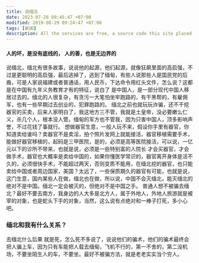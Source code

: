 ```yaml
---
title: 说缅北
date: 2023-07-28 09:45:47 +07:00
modified: 2019-08-29 09:24:47 +07:00
tags: [新闻]
description: All the services are free, a source code this site placed on github repository and intergration with netlify service, another service that you can use is github page for hosting your own static site.
---
```


#### 人的坏，是没有底线的， 人的善，也是无边界的
说缅北，缅北有很多故事，说说他的起源，他们起源，就像狂飙里面的高启强，不过是更聪明的高启强，最后逃掉了，逃到了缅甸，有些人说那些人是国民党的后裔，可是人家说福建或者普通话，用人民币，下达命令用红头文件，怎么说？这都是在中国有九年义务教育才有的特征，说白了 是中国人，是一部分现代中国人移居过去的。缅北的人很复杂，有贪污一大笔怕坐牢跑路的，有干黑帮的，有雇佣军，也有一些早期过去创业的，犯罪跑路的。
缅北之前也就玩玩诈骗，还不干挖器官的买卖，后来人家明白了，我这地方三不管，我就是土皇帝，没必要嫩么仁义，杀几个人，根本没人管。缅甸的军方也不管我，因为只害中国人，顶多影响声誉，不过花钱了事就行。
想做器官生意，一般人玩不来，假设你手里有器官，你知道卖给谁吗？卖器官不是卖淫，拍个照片发网上就能接活，器官移植需要手术，能做好器官移植的，起码是三甲医院，是的，必须是高等医院接活，可以说，一亿元以下的诊所不带来，也就是说，必须是一些特别富的人院长 才会买器官，才会做手术，器官也大概率是卖给中国的，如果你懂医学常识的，器官离开身体是活不久的，必须很快手术，不能超过两天，否则变质不能用，在缅北挖的器官，也只能卖给中国或者周边国家，美国？太远了，一些保质期久的器官有可能，也就是说，这门生意，国内某些人在做，缅北也在做，所以说，中国不会灭缅北，能灭缅北的 绝对不是中国。缅北一定会被灭的，但绝对不是中国之手。
普通人想不被骗去缅北？最好不要去南方，我身边的人大多是北方人，属于外地人，外地人旅游就是被宰的对象，也是蛇头下手的对象，当然，这么说有点绝对和一棒子打死，多小心吧。
### 缅北和我有什么关系？
去缅北什么后果 就是死，怎么死不多说了，说说他们的骗术，他们的骗术最终会把人骗上车，因为只有车能把人载去缅甸，飞机不行的，第一不舍的，第二没机场，不要坐陌生人的车，不要坐。最好不被骗方法，就是老老实实当个穷人。


